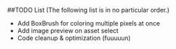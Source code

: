 ##TODO List
(The following list is in no particular order.)

- Add BoxBrush for coloring multiple pixels at once
- Add image preview on asset select
- Code cleanup & optimization (fuuuuun)
